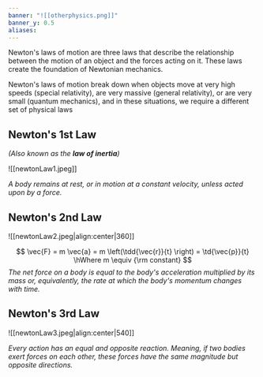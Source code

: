 ```yaml
---
banner: "![[otherphysics.png]]"
banner_y: 0.5
aliases:
---
```

Newton's laws of motion are three laws that describe the relationship between the motion of an object and the forces acting on it. These laws create the foundation of Newtonian mechanics.

Newton's laws of motion break down when objects move at very high speeds (special relativity), are very massive (general relativity), or are very small (quantum mechanics), and in these situations, we require a different set of physical laws

## Newton's 1st Law
*(Also known as the **law of inertia**)*

![[newtonLaw1.jpeg]]

*A body remains at rest, or in motion at a constant velocity, unless acted upon by a force.*

## Newton's 2nd Law

![[newtonLaw2.jpeg|align:center|360]]

$$
\vec{F} = m \vec{a} = m \left(\tdd{\vec{r}}{t} \right) = \td{\vec{p}}{t}
\hWhere
m \equiv {\rm constant}
$$
*The net force on a body is equal to the body's acceleration multiplied by its mass or, equivalently, the rate at which the body's momentum changes with time.*

## Newton's 3rd Law

![[newtonLaw3.jpeg|align:center|540]]

*Every action has an equal and opposite reaction. Meaning, if two bodies exert forces on each other, these forces have the same magnitude but opposite directions.*
